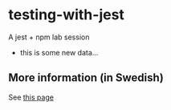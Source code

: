 # testing-with-jest
A jest + npm lab session

- this is some new data...

## More information (in Swedish)
See [this page](http://mah-dv.github.io/courses/da344a-da355a/exercises/ex11.html)
